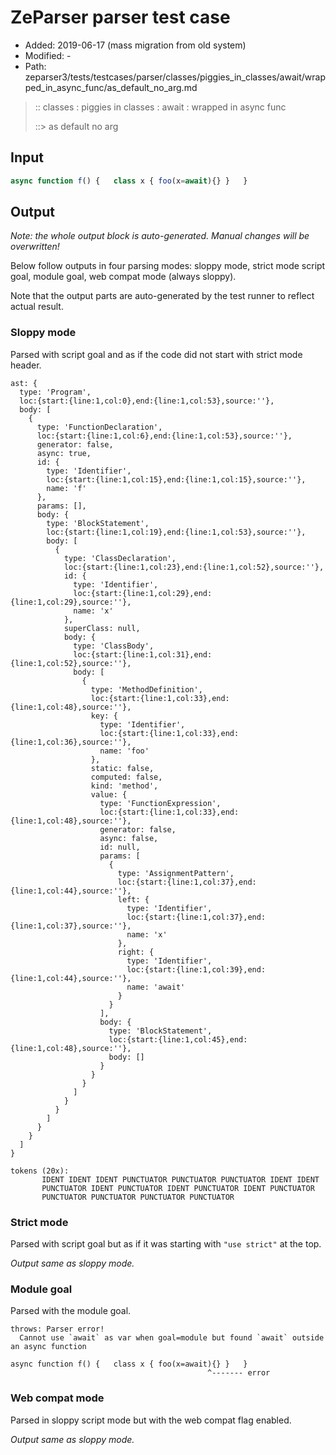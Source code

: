 # ZeParser parser test case

- Added: 2019-06-17 (mass migration from old system)
- Modified: -
- Path: zeparser3/tests/testcases/parser/classes/piggies_in_classes/await/wrapped_in_async_func/as_default_no_arg.md

> :: classes : piggies in classes : await : wrapped in async func
>
> ::> as default no arg

## Input

`````js
async function f() {   class x { foo(x=await){} }   }
`````

## Output

_Note: the whole output block is auto-generated. Manual changes will be overwritten!_

Below follow outputs in four parsing modes: sloppy mode, strict mode script goal, module goal, web compat mode (always sloppy).

Note that the output parts are auto-generated by the test runner to reflect actual result.

### Sloppy mode

Parsed with script goal and as if the code did not start with strict mode header.

`````
ast: {
  type: 'Program',
  loc:{start:{line:1,col:0},end:{line:1,col:53},source:''},
  body: [
    {
      type: 'FunctionDeclaration',
      loc:{start:{line:1,col:6},end:{line:1,col:53},source:''},
      generator: false,
      async: true,
      id: {
        type: 'Identifier',
        loc:{start:{line:1,col:15},end:{line:1,col:15},source:''},
        name: 'f'
      },
      params: [],
      body: {
        type: 'BlockStatement',
        loc:{start:{line:1,col:19},end:{line:1,col:53},source:''},
        body: [
          {
            type: 'ClassDeclaration',
            loc:{start:{line:1,col:23},end:{line:1,col:52},source:''},
            id: {
              type: 'Identifier',
              loc:{start:{line:1,col:29},end:{line:1,col:29},source:''},
              name: 'x'
            },
            superClass: null,
            body: {
              type: 'ClassBody',
              loc:{start:{line:1,col:31},end:{line:1,col:52},source:''},
              body: [
                {
                  type: 'MethodDefinition',
                  loc:{start:{line:1,col:33},end:{line:1,col:48},source:''},
                  key: {
                    type: 'Identifier',
                    loc:{start:{line:1,col:33},end:{line:1,col:36},source:''},
                    name: 'foo'
                  },
                  static: false,
                  computed: false,
                  kind: 'method',
                  value: {
                    type: 'FunctionExpression',
                    loc:{start:{line:1,col:33},end:{line:1,col:48},source:''},
                    generator: false,
                    async: false,
                    id: null,
                    params: [
                      {
                        type: 'AssignmentPattern',
                        loc:{start:{line:1,col:37},end:{line:1,col:44},source:''},
                        left: {
                          type: 'Identifier',
                          loc:{start:{line:1,col:37},end:{line:1,col:37},source:''},
                          name: 'x'
                        },
                        right: {
                          type: 'Identifier',
                          loc:{start:{line:1,col:39},end:{line:1,col:44},source:''},
                          name: 'await'
                        }
                      }
                    ],
                    body: {
                      type: 'BlockStatement',
                      loc:{start:{line:1,col:45},end:{line:1,col:48},source:''},
                      body: []
                    }
                  }
                }
              ]
            }
          }
        ]
      }
    }
  ]
}

tokens (20x):
       IDENT IDENT IDENT PUNCTUATOR PUNCTUATOR PUNCTUATOR IDENT IDENT
       PUNCTUATOR IDENT PUNCTUATOR IDENT PUNCTUATOR IDENT PUNCTUATOR
       PUNCTUATOR PUNCTUATOR PUNCTUATOR PUNCTUATOR
`````

### Strict mode

Parsed with script goal but as if it was starting with `"use strict"` at the top.

_Output same as sloppy mode._

### Module goal

Parsed with the module goal.

`````
throws: Parser error!
  Cannot use `await` as var when goal=module but found `await` outside an async function

async function f() {   class x { foo(x=await){} }   }
                                            ^------- error
`````


### Web compat mode

Parsed in sloppy script mode but with the web compat flag enabled.

_Output same as sloppy mode._
